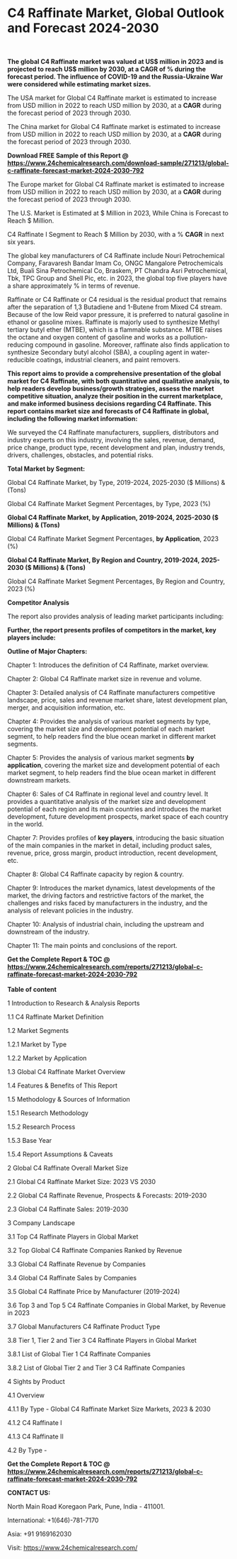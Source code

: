 <h1>C4 Raffinate Market, Global Outlook and Forecast 2024-2030</h1><br/><p><strong>The global C4 Raffinate market was valued at US$ million in 2023 and is projected to reach US$ million by 2030, at a <strong>CAGR</strong> of % during the forecast period. The influence of COVID-19 and the Russia-Ukraine War were considered while estimating market sizes.</strong></p><p>The USA market for Global C4 Raffinate market is estimated to increase from USD million in 2022 to reach USD million by 2030, at a <strong>CAGR</strong> during the forecast period of 2023 through 2030.</p><p>The China market for Global C4 Raffinate market is estimated to increase from USD million in 2022 to reach USD million by 2030, at a <strong>CAGR</strong> during the forecast period of 2023 through 2030.</p><div><b>Download FREE Sample of this Report @ <a href="https://www.24chemicalresearch.com/download-sample/271213/global-c-raffinate-forecast-market-2024-2030-792">https://www.24chemicalresearch.com/download-sample/271213/global-c-raffinate-forecast-market-2024-2030-792</a></b></div><p>The Europe market for Global C4 Raffinate market is estimated to increase from USD million in 2022 to reach USD million by 2030, at a <strong>CAGR</strong> during the forecast period of 2023 through 2030.</p><p>The U.S. Market is Estimated at $ Million in 2023, While China is Forecast to Reach $ Million.</p><p>C4 Raffinate I Segment to Reach $ Million by 2030, with a % <strong>CAGR</strong> in next six years.</p><p>The global key manufacturers of C4 Raffinate include Nouri Petrochemical Company, Faravaresh Bandar Imam Co, ONGC Mangalore Petrochemicals Ltd, Buali Sina Petrochemical Co, Braskem, PT Chandra Asri Petrochemical, Tbk, TPC Group and Shell Pic, etc. in 2023, the global top five players have a share approximately % in terms of revenue.</p><p>Raffinate or C4 Raffinate or C4 residual is the residual product that remains after the separation of 1,3 Butadiene and 1-Butene from Mixed C4 stream. Because of the low Reid vapor pressure, it is preferred to natural gasoline in ethanol or gasoline mixes. Raffinate is majorly used to synthesize Methyl tertiary butyl ether (MTBE), which is a flammable substance. MTBE raises the octane and oxygen content of gasoline and works as a pollution-reducing compound in gasoline. Moreover, raffinate also finds application to synthesize Secondary butyl alcohol (SBA), a coupling agent in water-reducible coatings, industrial cleaners, and paint removers.</p><p><strong>This report aims to provide a comprehensive presentation of the global market for C4 Raffinate, with both quantitative and qualitative analysis, to help readers develop business/growth strategies, assess the market competitive situation, analyze their position in the current marketplace, and make informed business decisions regarding C4 Raffinate. This report contains market size and forecasts of C4 Raffinate in global, including the following market information:</strong></p><p>We surveyed the C4 Raffinate manufacturers, suppliers, distributors and industry experts on this industry, involving the sales, revenue, demand, price change, product type, recent development and plan, industry trends, drivers, challenges, obstacles, and potential risks.</p><p><strong>Total Market by Segment:</strong></p><p>Global C4 Raffinate Market, by Type, 2019-2024, 2025-2030 ($ Millions) & (Tons)</p><p>Global C4 Raffinate Market Segment Percentages, by Type, 2023 (%)</p><p><strong>Global C4 Raffinate Market, <strong>by Application</strong>, 2019-2024, 2025-2030 ($ Millions) & (Tons)</strong></p><p>Global C4 Raffinate Market Segment Percentages, <strong>by Application</strong>, 2023 (%)</p><p><strong>Global C4 Raffinate Market, By Region and Country, 2019-2024, 2025-2030 ($ Millions) & (Tons)</strong></p><p>Global C4 Raffinate Market Segment Percentages, By Region and Country, 2023 (%)</p><p><strong>Competitor Analysis</strong></p><p>The report also provides analysis of leading market participants including:</p><p><strong>Further, the report presents profiles of competitors in the market, <strong>key players</strong> include:</strong></p><p><strong>Outline of Major Chapters:</strong></p><p>Chapter 1: Introduces the definition of C4 Raffinate, market overview.</p><p>Chapter 2: Global C4 Raffinate market size in revenue and volume.</p><p>Chapter 3: Detailed analysis of C4 Raffinate manufacturers competitive landscape, price, sales and revenue market share, latest development plan, merger, and acquisition information, etc.</p><p>Chapter 4: Provides the analysis of various market segments by type, covering the market size and development potential of each market segment, to help readers find the blue ocean market in different market segments.</p><p>Chapter 5: Provides the analysis of various market segments <strong>by application</strong>, covering the market size and development potential of each market segment, to help readers find the blue ocean market in different downstream markets.</p><p>Chapter 6: Sales of C4 Raffinate in regional level and country level. It provides a quantitative analysis of the market size and development potential of each region and its main countries and introduces the market development, future development prospects, market space of each country in the world.</p><p>Chapter 7: Provides profiles of <strong>key players</strong>, introducing the basic situation of the main companies in the market in detail, including product sales, revenue, price, gross margin, product introduction, recent development, etc.</p><p>Chapter 8: Global C4 Raffinate capacity by region & country.</p><p>Chapter 9: Introduces the market dynamics, latest developments of the market, the driving factors and restrictive factors of the market, the challenges and risks faced by manufacturers in the industry, and the analysis of relevant policies in the industry.</p><p>Chapter 10: Analysis of industrial chain, including the upstream and downstream of the industry.</p><p>Chapter 11: The main points and conclusions of the report.</p><div><b>Get the Complete Report & TOC @ <a href="https://www.24chemicalresearch.com/reports/271213/global-c-raffinate-forecast-market-2024-2030-792">https://www.24chemicalresearch.com/reports/271213/global-c-raffinate-forecast-market-2024-2030-792</a></b></div><br><b>Table of content</b><p>1 Introduction to Research & Analysis Reports<br />
 
  1.1 C4 Raffinate Market Definition<br />
 
  1.2 Market Segments<br />
 
  1.2.1 Market by Type<br />
 
  1.2.2 Market by Application<br />
 
  1.3 Global C4 Raffinate Market Overview<br />
 
  1.4 Features & Benefits of This Report<br />
 
  1.5 Methodology & Sources of Information<br />
 
  1.5.1 Research Methodology<br />
 
  1.5.2 Research Process<br />
 
  1.5.3 Base Year<br />
 
  1.5.4 Report Assumptions & Caveats<br />
 
 2 Global C4 Raffinate Overall Market Size<br />
 
  2.1 Global C4 Raffinate Market Size: 2023 VS 2030<br />
 
  2.2 Global C4 Raffinate Revenue, Prospects & Forecasts: 2019-2030<br />
 
  2.3 Global C4 Raffinate Sales: 2019-2030<br />
 
 3 Company Landscape<br />
 
  3.1 Top C4 Raffinate Players in Global Market<br />
 
  3.2 Top Global C4 Raffinate Companies Ranked by Revenue<br />
 
  3.3 Global C4 Raffinate Revenue by Companies<br />
 
  3.4 Global C4 Raffinate Sales by Companies<br />
 
  3.5 Global C4 Raffinate Price by Manufacturer (2019-2024)<br />
 
  3.6 Top 3 and Top 5 C4 Raffinate Companies in Global Market, by Revenue in 2023<br />
 
  3.7 Global Manufacturers C4 Raffinate Product Type<br />
 
  3.8 Tier 1, Tier 2 and Tier 3 C4 Raffinate Players in Global Market<br />
 
  3.8.1 List of Global Tier 1 C4 Raffinate Companies<br />
 
  3.8.2 List of Global Tier 2 and Tier 3 C4 Raffinate Companies<br />
 
 4 Sights by Product<br />
 
  4.1 Overview<br />
 
  4.1.1 By Type - Global C4 Raffinate Market Size Markets, 2023 & 2030<br />
 
  4.1.2 C4 Raffinate I<br />
 
  4.1.3 C4 Raffinate II<br />
 
  4.2 By Type -<br><div><b>Get the Complete Report & TOC @ <a href="https://www.24chemicalresearch.com/reports/271213/global-c-raffinate-forecast-market-2024-2030-792">https://www.24chemicalresearch.com/reports/271213/global-c-raffinate-forecast-market-2024-2030-792</a></b></div></p>
 
 <b>CONTACT US:</b><br>
 
 North Main Road Koregaon Park, Pune, India - 411001.<br/>
 
 International: +1(646)-781-7170<br/>
 
 Asia: +91 9169162030<br/>
 
 Visit: <a href="https://www.24chemicalresearch.com/">https://www.24chemicalresearch.com/</a>
 
 <br>